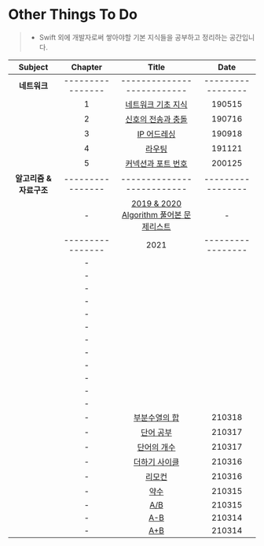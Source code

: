 # Other Things To Do
> - Swift 외에 개발자로써 쌓아야할 기본 지식들을 공부하고 정리하는 공간입니다.

| Subject | Chapter | Title | Date |
| :---: | :---: | :---: | :---: |
| **네트워크** | ---------------- | -------------------------- | ----------------- |
| | 1 | [네트워크 기초 지식](https://github.com/wargi/Etc/blob/master/Network/Chapter1.md) | 190515 |
| | 2 | [신호의 전송과 충돌](https://github.com/wargi/Etc/blob/master/Network/Chapter2.md) | 190716 |
| | 3 | [IP 어드레싱](https://github.com/wargi/Etc/blob/master/Network/Chapter3.md) | 190918 |
| | 4 | [라우팅](https://github.com/wargi/Etc/blob/master/Network/Chapter4.md) | 191121 |
| | 5 | [커넥션과 포트 번호](https://github.com/wargi/Etc/blob/master/Network/Chapter5.md) | 200125 |
| **알고리즘 & 자료구조** | ---------------- | -------------------------- | ----------------- |
| | - | [2019 & 2020 Algorithm 풀어본 문제리스트](https://github.com/wargi/Etc/blob/master/1920_README.md) | - |
|  | ---------------- | 2021 | ----------------- |
| | - | [](https://github.com/wargi/Other-Things-To-Do/blob/master/Algorithm/2021/100/Question21.md) |  |
| | - | [](https://github.com/wargi/Other-Things-To-Do/blob/master/Algorithm/2021/100/Question20.md) |  |
| | - | [](https://github.com/wargi/Other-Things-To-Do/blob/master/Algorithm/2021/100/Question19.md) |  |
| | - | [](https://github.com/wargi/Other-Things-To-Do/blob/master/Algorithm/2021/100/Question18.md) |  |
| | - | [](https://github.com/wargi/Other-Things-To-Do/blob/master/Algorithm/2021/100/Question17.md) |  |
| | - | [](https://github.com/wargi/Other-Things-To-Do/blob/master/Algorithm/2021/100/Question16.md) |  |
| | - | [](https://github.com/wargi/Other-Things-To-Do/blob/master/Algorithm/2021/100/Question15.md) |  |
| | - | [](https://github.com/wargi/Other-Things-To-Do/blob/master/Algorithm/2021/100/Question14.md) |  |
| | - | [](https://github.com/wargi/Other-Things-To-Do/blob/master/Algorithm/2021/100/Question13.md) |  |
| | - | [](https://github.com/wargi/Other-Things-To-Do/blob/master/Algorithm/2021/100/Question12.md) |  |
| | - | [](https://github.com/wargi/Other-Things-To-Do/blob/master/Algorithm/2021/100/Question11.md) |  |
| | - | [](https://github.com/wargi/Other-Things-To-Do/blob/master/Algorithm/2021/100/Question10.md) |  |
| | - | [부분수열의 합](https://github.com/wargi/Other-Things-To-Do/blob/master/Algorithm/2021/100/Question09.md) | 210318 |
| | - | [단어 공부](https://github.com/wargi/Other-Things-To-Do/blob/master/Algorithm/2021/100/Question08.md) | 210317 |
| | - | [단어의 개수](https://github.com/wargi/Other-Things-To-Do/blob/master/Algorithm/2021/100/Question07.md) | 210317 |
| | - | [더하기 사이클](https://github.com/wargi/Other-Things-To-Do/blob/master/Algorithm/2021/100/Question06.md) | 210316 |
| | - | [리모컨](https://github.com/wargi/Other-Things-To-Do/blob/master/Algorithm/2021/100/Question05.md) | 210316 |
| | - | [약수](https://github.com/wargi/Other-Things-To-Do/blob/master/Algorithm/2021/100/Question04.md) | 210315 |
| | - | [A/B](https://github.com/wargi/Other-Things-To-Do/blob/master/Algorithm/2021/100/Question03.md) | 210315 |
| | - | [A-B](https://github.com/wargi/Other-Things-To-Do/blob/master/Algorithm/2021/100/Question02.md) | 210314 |
| | - | [A+B](https://github.com/wargi/Other-Things-To-Do/blob/master/Algorithm/2021/100/Question01.md) | 210314 |

